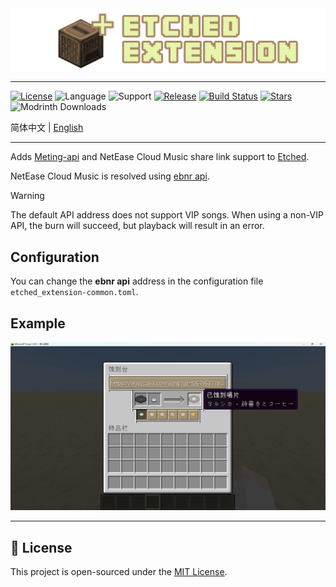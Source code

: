 <div style="text-align: center;">
    <img src="logo.png" alt="logo">
</div>

---

[![License](https://img.shields.io/github/license/XiYang6666/etched-extension)](LICENSE)
![Language](https://img.shields.io/badge/language-Kotlin-7f52ff?logo=kotlin)
![Support](https://img.shields.io/badge/support-forge_1.20.1_|_neoforge_1.21.1-d7742f)
[![Release](https://img.shields.io/github/v/release/XiYang6666/etched-extension)](https://github.com/XiYang6666/etched-extension/releases)
[![Build Status](https://img.shields.io/github/actions/workflow/status/XiYang6666/etched-extension/build.yml?branch=1.20.1)](https://github.com/XiYang6666/etched-extension/actions)
[![Stars](https://img.shields.io/github/stars/XiYang6666/etched-extension?style=social)](https://github.com/XiYang6666/etched-extension/stargazers)
![Modrinth Downloads](https://img.shields.io/modrinth/dt/etched-extension?logo=modrith)

简体中文 | [English](/docs/README-en.md)

---

Adds [Meting-api](https://github.com/injahow/meting-api) and NetEase Cloud Music share link support
to [Etched](https://github.com/jacksonhardaway/etched).

NetEase Cloud Music is resolved using [ebnr api](https://github.com/XiYang6666/EvenBetterNeteaseResolver).

> [!WARNING]
> The default API address does not support VIP songs.
> When using a non-VIP API, the burn will succeed, but playback will result in an error.

## Configuration

You can change the **ebnr api** address in the configuration file `etched_extension-common.toml`.

## Example

![example](example.png)

---

## 📜 License

This project is open-sourced under the [MIT License](LICENSE).

